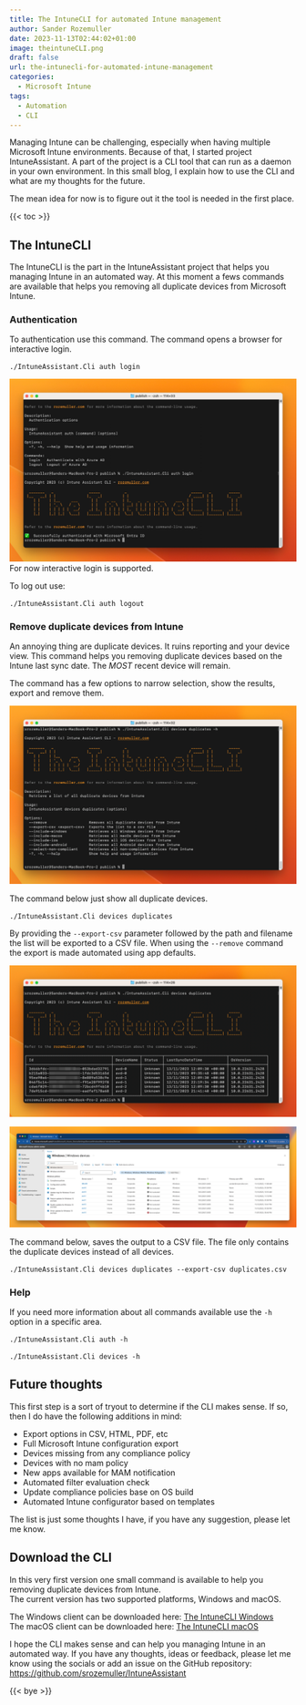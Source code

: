 ```yaml
---
title: The IntuneCLI for automated Intune management
author: Sander Rozemuller
date: 2023-11-13T02:44:02+01:00
image: theintuneCLI.png
draft: false
url: the-intunecli-for-automated-intune-management
categories:
  - Microsoft Intune
tags:
  - Automation
  - CLI
---
```

Managing Intune can be challenging, especially when having multiple Microsoft Intune environments. Because of that, I started project IntuneAssistant. A part of the project is a CLI tool that can run as a daemon in your own environment. 
In this small blog, I explain how to use the CLI and what are my thoughts for the future. 

The mean idea for now is to figure out it the tool is needed in the first place.

{{< toc >}}

## The IntuneCLI
The IntuneCLI is the part in the IntuneAssistant project that helps you managing Intune in an automated way. 
At this moment a fews commands are available that helps you removing all duplicate devices from Microsoft Intune. 

### Authentication  
To authentication use this command. The command opens a browser for interactive login.  
  
```shell  
./IntuneAssistant.Cli auth login
```  
  
![cliLogin.jpeg](cliLogin.jpeg)  
For now interactive login is supported. 
  
To log out use:  
```
./IntuneAssistant.Cli auth logout
```  

### Remove duplicate devices from Intune
An annoying thing are duplicate devices. It ruins reporting and your device view. This command helps you removing duplicate devices based on the Intune last sync date. The *MOST* recent device will remain.

The command has a few options to narrow selection, show the results, export and remove them.

![duplicatecommand](./duplicate-command.png)

The command below just show all duplicate devices. 
```
./IntuneAssistant.Cli devices duplicates
```

By providing the `--export-csv` parameter followed by the path and filename the list will be exported to a CSV file. 
When using the `--remove` command the export is made automated using app defaults.

![duplicates](duplicates.png)

![duplicates-intune](duplicates-intune.jpeg)

The command below, saves the output to a CSV file. The file only contains the duplicate devices instead of all devices.
```
./IntuneAssistant.Cli devices duplicates --export-csv duplicates.csv
```
### Help  
If you need more information about all commands available use the `-h` option in a specific area.  
  
```  
./IntuneAssistant.Cli auth -h
```  
```  
./IntuneAssistant.Cli devices -h
```


## Future thoughts
This first step is a sort of tryout to determine if the CLI makes sense. If so, then I do have the following additions in mind:

- Export options in CSV, HTML, PDF, etc
- Full Microsoft Intune configuration export
- Devices missing from any compliance policy
- Devices with no mam policy 
- New apps available for MAM notification
- Automated filter evaluation check
- Update compliance policies base on OS build
- Automated Intune configurator based on templates

The list is just some thoughts I have, if you have any suggestion, please let me know.
## Download the CLI
In this very first version one small command is available to help you removing duplicate devices from Intune.  
The current version has two supported platforms, Windows and macOS.  
  
The Windows client can be downloaded here: [The IntuneCLI Windows](https://github.com/srozemuller/IntuneAssistant/tree/main/ClientDownloads/Windows)  
The macOS client can be downloaded here: [The IntuneCLI macOS](https://github.com/srozemuller/IntuneAssistant/tree/main/ClientDownloads/macOS)  


I hope the CLI makes sense and can help you managing Intune in an automated way. If you have any thoughts, ideas or feedback, please let me know using the socials or add an issue on the GitHub repository: https://github.com/srozemuller/IntuneAssistant

{{< bye >}}
